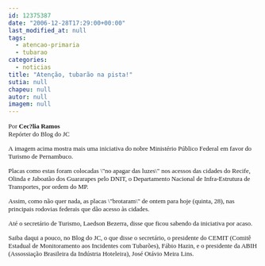 ```yaml
---
id: 12375387
date: "2006-12-28T17:29:00+00:00"
last_modified_at: null
tags:
  - atencao-primaria
  - tubarao
categories:
  - noticias
title: "Atenção, tubarão na pista!"
sutia: null
chapeu: null
autor: null
imagem: null
---
```

<p><FONT size=2></p>
<p><P><FONT face=Verdana>Por <STRONG>Cec?lia Ramos<BR></STRONG>Repórter do Blog do JC</FONT></P></p>
<p><P><FONT face=Verdana>A&nbsp;imagem acima mostra&nbsp;</FONT><FONT face=Verdana>mais uma iniciativa do nobre Ministério Público Federal em favor do Turismo de Pernambuco. </FONT></P></p>
<p><P><FONT face=Verdana>Placas como estas&nbsp;foram colocadas&nbsp;\"no&nbsp;apagar das luzes\"&nbsp;nos acessos das cidades do&nbsp;Recife, Olinda e Jaboatão dos Guararapes&nbsp;pelo DNIT, o <FONT size=2>Departamento Nacional de Infra-Estrutura de Transportes,&nbsp;po</FONT></FONT><FONT face=Verdana>r ordem do MP.&nbsp;</FONT></P></p>
<p><P><FONT face=Verdana>Assim, como não quer nada, as placas \"brotaram\" de ontem para hoje (quinta, 28), nas principais rodovias federais que dão acesso às cidades.</FONT></P></p>
<p><P><FONT face=Verdana>Até&nbsp;o</FONT><FONT size=2><FONT face=Verdana>&nbsp;secretário de Turismo, Laedson Bezerra,&nbsp;disse que ficou sabendo&nbsp;da iniciativa por acaso. &nbsp;</FONT></FONT></P></p>
<p><P><FONT size=2><FONT face=Verdana>Saiba daqui a pouco, no Blog do JC, o que disse o secretário, o presidente do CEMIT (Comitê Estadual de Monitoramento aos Incidentes com Tubarões), Fábio Hazin, e o presidente da ABIH (Assossiação Brasileira da Indústria Hoteleira), José Otávio Meira Lins.</FONT></FONT><FONT size=2></P></FONT></FONT> </p>
